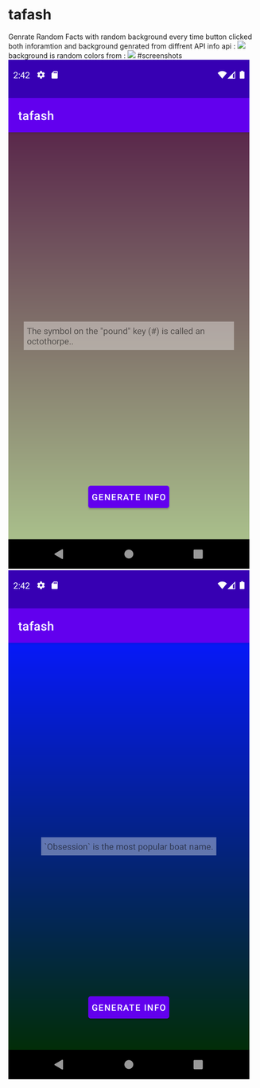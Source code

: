 # tafash
Genrate Random Facts with random background every time button clicked
both inforamtion and background genrated from diffrent API
info api : ![](https://uselessfacts.jsph.pl/)
background is random colors from : ![](https://x-colors.herokuapp.com/)
#screenshots
![](https://github.com/saraXX/tafash/blob/master/Screenshot_1662032540.png)
![](https://github.com/saraXX/tafash/blob/master/Screenshot_1662032528.png)
